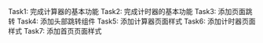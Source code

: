 Task1: 完成计算器的基本功能
Task2: 完成计时器的基本功能
Task3: 添加页面跳转
Task4: 添加头部跳转组件
Task5: 添加计算器页面样式
Task6: 添加计时器页面样式
Task7: 添加首页页面样式